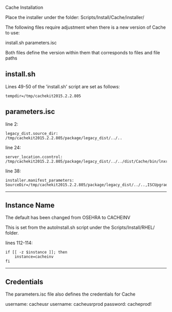 Cache Installation


Place the installer under the folder: Scripts/Install/Cache/installer/

The following files require adjustment when there is a new version of Cache to use:

install.sh
parameters.isc

Both files define the version within them that corresponds to files and file paths

install.sh
----------
Lines 49-50 of the 'install.sh' script are set as follows:
```
tempdir=/tmp/cachekit2015.2.2.805
```
parameters.isc
--------------
line 2: 
```
legacy_dist.source_dir: /tmp/cachekit2015.2.2.805/package/legacy_dist/../..
```
line 24:
```
server_location.ccontrol: /tmp/cachekit2015.2.2.805/package/legacy_dist/../../dist/Cache/bin/lnxrh5x64/shared/ccontrol
```
line 38:
```
installer.manifest_parameters: SourceDir=/tmp/cachekit2015.2.2.805/package/legacy_dist/../..,ISCUpgrade=0,
```

-------------
Instance Name
-------------
The default has been changed from OSEHRA to CACHEINV

This is set from the autoInstall.sh script under the Scripts/Install/RHEL/ folder.

lines 112-114:
```
if [[ -z $instance ]]; then
    instance=cacheinv
fi
```
-----------
Credentials
-----------
The parameters.isc file also defines the credentials for Cache

username: cacheusr
username: cacheusrprod
password: cacheprod!

